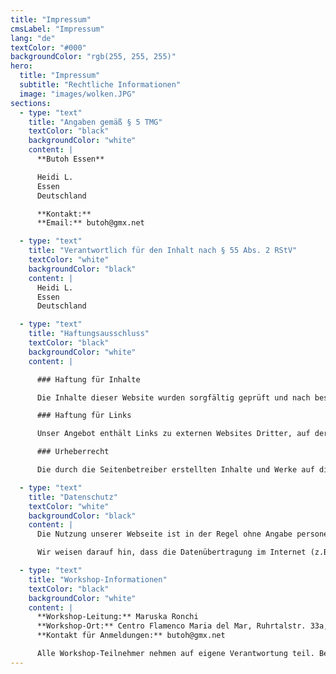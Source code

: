 ```yaml
---
title: "Impressum"
cmsLabel: "Impressum"
lang: "de"
textColor: "#000"
backgroundColor: "rgb(255, 255, 255)"
hero:
  title: "Impressum"
  subtitle: "Rechtliche Informationen"
  image: "images/wolken.JPG"
sections:
  - type: "text"
    title: "Angaben gemäß § 5 TMG"
    textColor: "black"
    backgroundColor: "white"
    content: |
      **Butoh Essen**

      Heidi L.  
      Essen  
      Deutschland

      **Kontakt:**  
      **Email:** butoh@gmx.net

  - type: "text"
    title: "Verantwortlich für den Inhalt nach § 55 Abs. 2 RStV"
    textColor: "white"
    backgroundColor: "black"
    content: |
      Heidi L.  
      Essen  
      Deutschland

  - type: "text"
    title: "Haftungsausschluss"
    textColor: "black"
    backgroundColor: "white"
    content: |

      ### Haftung für Inhalte

      Die Inhalte dieser Website wurden sorgfältig geprüft und nach bestem Wissen erstellt. Dennoch kann keine Gewähr für die Richtigkeit, Vollständigkeit und Aktualität der bereitgestellten Inhalte übernommen werden. Eine Haftung für Schäden, die durch die Nutzung der bereitgestellten Informationen entstehen, ist ausgeschlossen.

      ### Haftung für Links

      Unser Angebot enthält Links zu externen Websites Dritter, auf deren Inhalte wir keinen Einfluss haben. Deshalb können wir für diese fremden Inhalte auch keine Gewähr übernehmen. Für die Inhalte der verlinkten Seiten ist stets der jeweilige Anbieter oder Betreiber der Seiten verantwortlich.

      ### Urheberrecht

      Die durch die Seitenbetreiber erstellten Inhalte und Werke auf diesen Seiten unterliegen dem deutschen Urheberrecht. Die Vervielfältigung, Bearbeitung, Verbreitung und jede Art der Verwertung außerhalb der Grenzen des Urheberrechtes bedürfen der schriftlichen Zustimmung des jeweiligen Autors bzw. Erstellers.

  - type: "text"
    title: "Datenschutz"
    textColor: "white"
    backgroundColor: "black"
    content: |
      Die Nutzung unserer Webseite ist in der Regel ohne Angabe personenbezogener Daten möglich. Soweit auf unseren Seiten personenbezogene Daten (beispielsweise Name, Anschrift oder E-Mail-Adressen) erhoben werden, erfolgt dies, soweit möglich, stets auf freiwilliger Basis.

      Wir weisen darauf hin, dass die Datenübertragung im Internet (z.B. bei der Kommunikation per E-Mail) Sicherheitslücken aufweisen kann. Ein lückenloser Schutz der Daten vor dem Zugriff durch Dritte ist nicht möglich.

  - type: "text"
    title: "Workshop-Informationen"
    textColor: "black"
    backgroundColor: "white"
    content: |
      **Workshop-Leitung:** Maruska Ronchi  
      **Workshop-Ort:** Centro Flamenco Maria del Mar, Ruhrtalstr. 33a, 45239 Essen  
      **Kontakt für Anmeldungen:** butoh@gmx.net

      Alle Workshop-Teilnehmer nehmen auf eigene Verantwortung teil. Bei gesundheitlichen Problemen ist vor Workshop-Beginn ein Arzt zu konsultieren.
---
```

